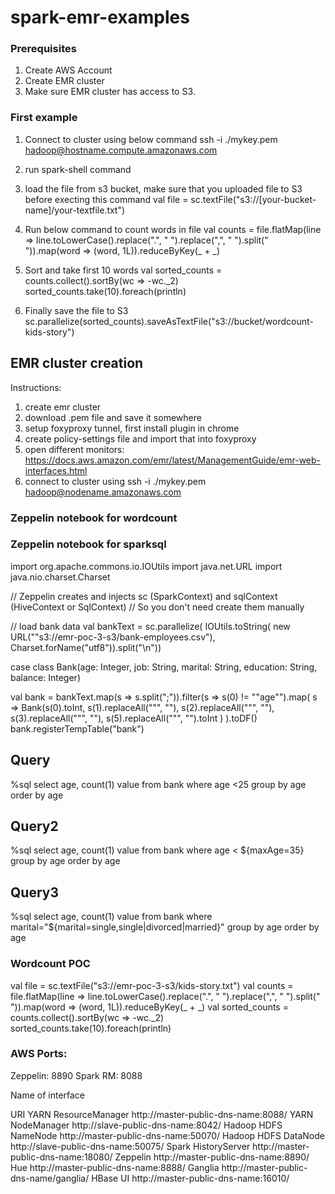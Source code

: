 # spark-emr-examples

### Prerequisites
1. Create AWS Account
2. Create EMR cluster
3. Make sure EMR cluster has access to S3.

### First example
1. Connect to cluster using below command
   ssh -i ./mykey.pem hadoop@hostname.compute.amazonaws.com

2. run spark-shell command
3. load the file from s3 bucket, make sure that you uploaded file to S3 before execting this command
   val file = sc.textFile("s3://[your-bucket-name]/your-textfile.txt")
   
4. Run below command to count words in file
   val counts = file.flatMap(line => line.toLowerCase().replace(".", " ").replace(",", " ").split(" ")).map(word => (word, 1L)).reduceByKey(_ + _)
   
5. Sort and take first 10 words
   val sorted_counts = counts.collect().sortBy(wc => -wc._2)
   sorted_counts.take(10).foreach(println)
6. Finally save the file to S3
   sc.parallelize(sorted_counts).saveAsTextFile("s3://bucket/wordcount-kids-story")
   
   
## EMR cluster creation
Instructions:
1. create emr cluster
2. download .pem file and save it somewhere
3. setup foxyproxy tunnel, first install plugin in chrome
4. create policy-settings file and import that into foxyproxy
5. open different monitors: https://docs.aws.amazon.com/emr/latest/ManagementGuide/emr-web-interfaces.html
6. connect to cluster using
   ssh -i ./mykey.pem hadoop@nodename.amazonaws.com

### Zeppelin notebook for wordcount

### Zeppelin notebook for sparksql
import org.apache.commons.io.IOUtils
import java.net.URL
import java.nio.charset.Charset

// Zeppelin creates and injects sc (SparkContext) and sqlContext (HiveContext or SqlContext)
// So you don't need create them manually

// load bank data
val bankText = sc.parallelize(
    IOUtils.toString(
        new URL(""s3://emr-poc-3-s3/bank-employees.csv"),
        Charset.forName("utf8")).split("\n"))

case class Bank(age: Integer, job: String, marital: String, education: String, balance: Integer)

val bank = bankText.map(s => s.split(";")).filter(s => s(0) != "\"age\"").map(
    s => Bank(s(0).toInt, 
            s(1).replaceAll("\"", ""),
            s(2).replaceAll("\"", ""),
            s(3).replaceAll("\"", ""),
            s(5).replaceAll("\"", "").toInt
        )
).toDF()
bank.registerTempTable("bank")

## Query 
%sql 
select age, count(1) value
from bank 
where age <25
group by age 
order by age

## Query2
%sql 
select age, count(1) value 
from bank 
where age < ${maxAge=35} 
group by age 
order by age

## Query3
%sql 
select age, count(1) value 
from bank 
where marital="${marital=single,single|divorced|married}" 
group by age 
order by age


### Wordcount POC

val file = sc.textFile("s3://emr-poc-3-s3/kids-story.txt")
val counts = file.flatMap(line => line.toLowerCase().replace(".", " ").replace(",", " ").split(" ")).map(word => (word, 1L)).reduceByKey(_ + _)
val sorted_counts = counts.collect().sortBy(wc => -wc._2)
sorted_counts.take(10).foreach(println)

### AWS Ports:
Zeppelin: 8890
Spark RM: 8088

Name of interface 	

URI
YARN ResourceManager 	http://master-public-dns-name:8088/
YARN NodeManager 	http://slave-public-dns-name:8042/
Hadoop HDFS NameNode 	http://master-public-dns-name:50070/
Hadoop HDFS DataNode 	http://slave-public-dns-name:50075/
Spark HistoryServer 	http://master-public-dns-name:18080/
Zeppelin 	http://master-public-dns-name:8890/
Hue 	http://master-public-dns-name:8888/
Ganglia 	http://master-public-dns-name/ganglia/
HBase UI 	http://master-public-dns-name:16010/ 

